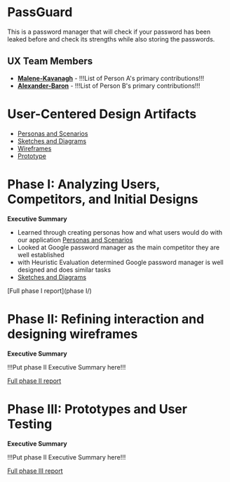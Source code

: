 
# PassGuard

This is a password manager that will check if your password has been leaked before and check its strengths while also storing the passwords.

## UX Team Members

* **[Malene-Kavanagh](https://github.com/UsabilityEngineering/portfolio-Malene-Kavanagh)** - !!!List of Person A's primary contributions!!!
* **[Alexander-Baron](https://github.com/alexb02h/AlexBaronPortfolio/tree/main/journal)** - !!!List of Person B's primary contributions!!!


# User-Centered Design Artifacts

* [Personas and Scenarios](personas/)
* [Sketches and Diagrams](sketches/)
* [Wireframes](wireframes/)
* [Prototype](#)

# Phase I: Analyzing Users, Competitors, and Initial Designs

**Executive Summary**

  * Learned through creating personas how and what users would do with our application [Personas and Scenarios](personas/)
  * Looked at Google password manager as the main competitor they are well established
  * with Heuristic Evaluation determined Google password manager is well designed and does similar tasks
  * [Sketches and Diagrams](sketches/)

[Full phase I report](phase I/)

# Phase II: Refining interaction and designing wireframes

**Executive Summary**

!!!Put phase II Executive Summary here!!!

[Full phase II report](https://github.com/ChicoState/passguard-ux/blob/main/phaseII/README.md)

# Phase III: Prototypes and User Testing

**Executive Summary**

!!!Put phase II Executive Summary here!!!

[Full phase III report](phaseIII/)

